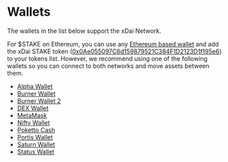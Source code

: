 # Wallets

The wallets in the list below support the xDai Network. 

For $STAKE on Ethereum, you can use any [Ethereum based wallet](https://ethereum.org/en/wallets/) and add the xDai STAKE token \([0x0Ae055097C6d159879521C384F1D2123D1f195e6](https://etherscan.io/token/0x0Ae055097C6d159879521C384F1D2123D1f195e6)\) to your tokens list. However, we recommend using one of the following wallets so you can connect to both networks and move assets between them.

* [Alpha Wallet](alpha-wallet/)
* [Burner Wallet](burner-wallet.md)
* [Burner Wallet 2](burner-wallet-2.md)
* [DEX Wallet](dex-wallet.md)
* [MetaMask](metamask/)
* [Nifty Wallet](nifty-wallet.md)
* [Poketto Cash](poketto.md)
* [Portis Wallet](portis-wallet.md)
* [Saturn Wallet](saturn-wallet.md)
* [Status Wallet](status-wallet.md)

